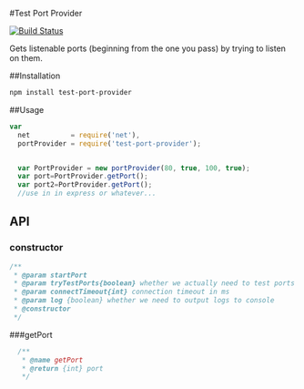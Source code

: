 #Test Port Provider

[![Build Status](https://travis-ci.org/jehy/test-port-provider.svg?branch=master)](https://travis-ci.org/jehy/logfox)

Gets listenable ports (beginning from the one you pass) by trying to listen on them.

##Installation
```bash
npm install test-port-provider
```

##Usage
```js
var
  net          = require('net'),
  portProvider = require('test-port-provider');


  var PortProvider = new portProvider(80, true, 100, true);
  var port=PortProvider.getPort();
  var port2=PortProvider.getPort();
  //use in in express or whatever...
```
## API
### constructor
```js
/**
 * @param startPort
 * @param tryTestPorts{boolean} whether we actually need to test ports or just give increments
 * @param connectTimeout{int} connection timeout in ms
 * @param log {boolean} whether we need to output logs to console
 * @constructor
 */
```
###getPort
```js
  /**
   * @name getPort
   * @return {int} port
   */
```

